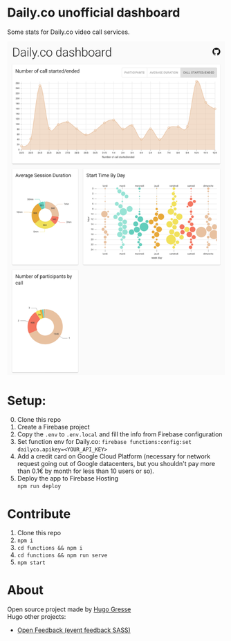 # Daily.co unofficial dashboard

Some stats for Daily.co video call services. 

![Screenshot](https://raw.githubusercontent.com/HugoGresse/Daily.co-dashboard/master/public/screenshot.png)

# Setup:
0. Clone this repo
1. Create a Firebase project
2. Copy the `.env` to `.env.local` and fill the info from Firebase configuration
3. Set function env for Daily.co: `firebase functions:config:set dailyco.apikey=<YOUR_API_KEY>`
4. Add a credit card on Google Cloud Platform (necessary for network request going out of Google datacenters, but you shouldn't pay more than 0.1€ by month for less than 10 users or so).
4. Deploy the app to Firebase Hosting  
    `npm run deploy`


# Contribute
1. Clone this repo
2. `npm i`
3. `cd functions && npm i`
4. `cd functions && npm run serve`
5. `npm start`

# About
Open source project made by [Hugo Gresse](https://hugo.gresse.io)  
Hugo other projects:
- [Open Feedback (event feedback SASS)](https://openfeedback.io/)
